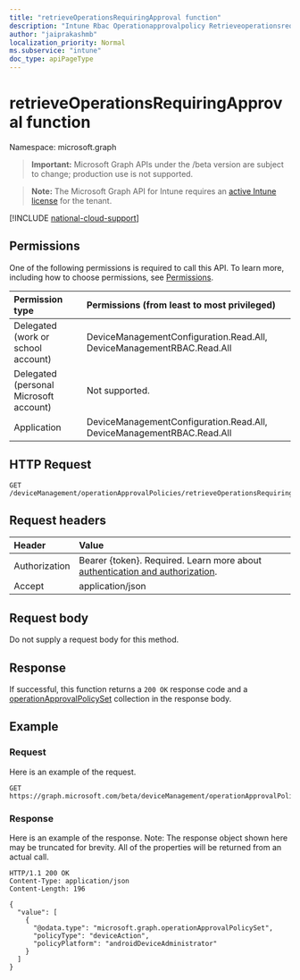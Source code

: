 ```yaml
---
title: "retrieveOperationsRequiringApproval function"
description: "Intune Rbac Operationapprovalpolicy Retrieveoperationsrequiringapproval Api ."
author: "jaiprakashmb"
localization_priority: Normal
ms.subservice: "intune"
doc_type: apiPageType
---
```


# retrieveOperationsRequiringApproval function

Namespace: microsoft.graph

> **Important:** Microsoft Graph APIs under the /beta version are subject to change; production use is not supported.

> **Note:** The Microsoft Graph API for Intune requires an [active Intune license](https://go.microsoft.com/fwlink/?linkid=839381) for the tenant.



[!INCLUDE [national-cloud-support](../../includes/all-clouds.md)]

## Permissions
One of the following permissions is required to call this API. To learn more, including how to choose permissions, see [Permissions](/graph/permissions-reference).

|Permission type|Permissions (from least to most privileged)|
|:---|:---|
|Delegated (work or school account)|DeviceManagementConfiguration.Read.All, DeviceManagementRBAC.Read.All|
|Delegated (personal Microsoft account)|Not supported.|
|Application|DeviceManagementConfiguration.Read.All, DeviceManagementRBAC.Read.All|

## HTTP Request
<!-- {
  "blockType": "ignored"
}
-->
``` http
GET /deviceManagement/operationApprovalPolicies/retrieveOperationsRequiringApproval
```

## Request headers
|Header|Value|
|:---|:---|
|Authorization|Bearer {token}. Required. Learn more about [authentication and authorization](/graph/auth/auth-concepts).|
|Accept|application/json|

## Request body
Do not supply a request body for this method.

## Response
If successful, this function returns a `200 OK` response code and a [operationApprovalPolicySet](../resources/intune-rbac-operationapprovalpolicyset.md) collection in the response body.

## Example

### Request
Here is an example of the request.
``` http
GET https://graph.microsoft.com/beta/deviceManagement/operationApprovalPolicies/retrieveOperationsRequiringApproval
```

### Response
Here is an example of the response. Note: The response object shown here may be truncated for brevity. All of the properties will be returned from an actual call.
``` http
HTTP/1.1 200 OK
Content-Type: application/json
Content-Length: 196

{
  "value": [
    {
      "@odata.type": "microsoft.graph.operationApprovalPolicySet",
      "policyType": "deviceAction",
      "policyPlatform": "androidDeviceAdministrator"
    }
  ]
}
```
